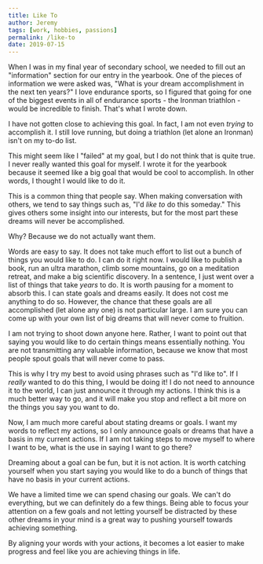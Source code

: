 ```yaml
---
title: Like To
author: Jeremy
tags: [work, hobbies, passions]
permalink: /like-to
date: 2019-07-15
---
```


When I was in my final year of secondary school, we needed to fill out an "information" section for our entry in the yearbook. One of the pieces of information we were asked was, "What is your dream accomplishment in the next ten years?" I love endurance sports, so I figured that going for one of the biggest events in all of endurance sports - the Ironman triathlon - would be incredible to finish. That's what I wrote down.

I have not gotten close to achieving this goal. In fact, I am not even *trying* to accomplish it. I still love running, but doing a triathlon (let alone an Ironman) isn't on my to-do list.

This might seem like I "failed" at my goal, but I do not think that is quite true. I never really wanted this goal for myself. I wrote it for the yearbook because it seemed like a big goal that would be cool to accomplish. In other words, I thought I would like to do it.

This is a common thing that people say. When making conversation with others, we tend to say things such as, "I'd *like to* do this someday." This gives others some insight into our interests, but for the most part these dreams will never be accomplished.

Why? Because we do not actually want them.

Words are easy to say. It does not take much effort to list out a bunch of things you would like to do. I can do it right now. I would like to publish a book, run an ultra marathon, climb some mountains, go on a meditation retreat, and make a big scientific discovery. In a sentence, I just went over a list of things that take *years* to do. It is worth pausing for a moment to absorb this. I can state goals and dreams easily. It does not cost me anything to do so. However, the chance that these goals are all accomplished (let alone any one) is not particular large. I am sure you can come up with your own list of big dreams that will never come to fruition.

I am not trying to shoot down anyone here. Rather, I want to point out that saying you would like to do certain things means essentially nothing. You are not transmitting any valuable information, because we know that most people spout goals that will never come to pass.

This is why I try my best to avoid using phrases such as "I'd like to". If I *really* wanted to do this thing, I would be doing it! I do not need to announce it to the world, I can just announce it through my actions. I think this is a much better way to go, and it will make you stop and reflect a bit more on the things you say you want to do.

Now, I am much more careful about stating dreams or goals. I want my words to reflect my actions, so I only announce goals or dreams that have a basis in my current actions. If I am not taking steps to move myself to where I want to be, what is the use in saying I want to go there?

Dreaming about a goal can be fun, but it is not action. It is worth catching yourself when you start saying you would like to do a bunch of things that have no basis in your current actions.

We have a limited time we can spend chasing our goals. We can't do everything, but we can definitely do a few things. Being able to focus your attention on a few goals and not letting yourself be distracted by these other dreams in your mind is a great way to pushing yourself towards achieving something.

By aligning your words with your actions, it becomes a lot easier to make progress and feel like you are achieving things in life.
